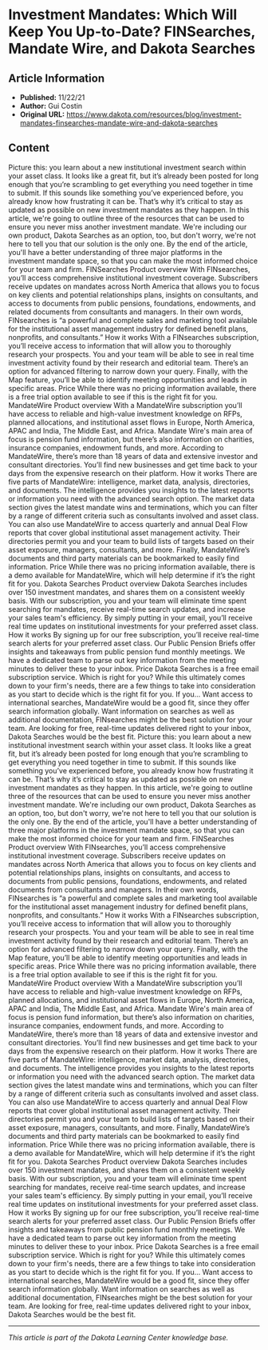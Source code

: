 # Investment Mandates: Which Will Keep You Up-to-Date? FINSearches, Mandate Wire, and Dakota Searches

## Article Information
- **Published:** 11/22/21
- **Author:** Gui Costin
- **Original URL:** https://www.dakota.com/resources/blog/investment-mandates-finsearches-mandate-wire-and-dakota-searches

## Content

Picture this: you learn about a new institutional investment search within your asset class. It looks like a great fit, but it’s already been posted for long enough that you’re scrambling to get everything you need together in time to submit. If this sounds like something you’ve experienced before, you already know how frustrating it can be. That’s why it’s critical to stay as updated as possible on new investment mandates as they happen. In this article, we're going to outline three of the resources that can be used to ensure you never miss another investment mandate. We're including our own product, Dakota Searches as an option, too, but don't worry, we're not here to tell you that our solution is the only one. By the end of the article, you'll have a better understanding of three major platforms in the investment mandate space, so that you can make the most informed choice for your team and firm. FINSearches Product overview With FINsearches, you’ll access comprehensive institutional investment coverage. Subscribers receive updates on mandates across North America that allows you to focus on key clients and potential relationships plans, insights on consultants, and access to documents from public pensions, foundations, endowments, and related documents from consultants and managers. In their own words, FINsearches is “a powerful and complete sales and marketing tool available for the institutional asset management industry for defined benefit plans, nonprofits, and consultants.” How it works With a FINsearches subscription, you’ll receive access to information that will allow you to thoroughly research your prospects. You and your team will be able to see in real time investment activity found by their research and editorial team. There’s an option for advanced filtering to narrow down your query. Finally, with the Map feature, you’ll be able to identify meeting opportunities and leads in specific areas. Price While there was no pricing information available, there is a free trial option available to see if this is the right fit for you. MandateWire Product overview With a MandateWire subscription you’ll have access to reliable and high-value investment knowledge on RFPs, planned allocations, and institutional asset flows in Europe, North America, APAC and India, The Middle East, and Africa. Mandate Wire's main area of focus is pension fund information, but there’s also information on charities, insurance companies, endowment funds, and more. According to MandateWire, there’s more than 18 years of data and extensive investor and consultant directories. You’ll find new businesses and get time back to your days from the expensive research on their platform. How it works There are five parts of MandateWire: intelligence, market data, analysis, directories, and documents. The intelligence provides you insights to the latest reports or information you need with the advanced search option. The market data section gives the latest mandate wins and terminations, which you can filter by a range of different criteria such as consultants involved and asset class. You can also use MandateWire to access quarterly and annual Deal Flow reports that cover global institutional asset management activity. Their directories permit you and your team to build lists of targets based on their asset exposure, managers, consultants, and more. Finally, MandateWire’s documents and third party materials can be bookmarked to easily find information. Price While there was no pricing information available, there is a demo available for MandateWire, which will help determine if it’s the right fit for you. Dakota Searches Product overview Dakota Searches includes over 150 investment mandates, and shares them on a consistent weekly basis. With our subscription, you and your team will eliminate time spent searching for mandates, receive real-time search updates, and increase your sales team's efficiency. By simply putting in your email, you’ll receive real time updates on institutional investments for your preferred asset class. How it works By signing up for our free subscription, you’ll receive real-time search alerts for your preferred asset class. Our Public Pension Briefs offer insights and takeaways from public pension fund monthly meetings. We have a dedicated team to parse out key information from the meeting minutes to deliver these to your inbox. Price Dakota Searches is a free email subscription service. Which is right for you? While this ultimately comes down to your firm's needs, there are a few things to take into consideration as you start to decide which is the right fit for you. If you... Want access to international searches, MandateWire would be a good fit, since they offer search information globally. Want information on searches as well as additional documentation, FINsearches might be the best solution for your team. Are looking for free, real-time updates delivered right to your inbox, Dakota Searches would be the best fit. Picture this: you learn about a new institutional investment search within your asset class. It looks like a great fit, but it’s already been posted for long enough that you’re scrambling to get everything you need together in time to submit. If this sounds like something you’ve experienced before, you already know how frustrating it can be. That’s why it’s critical to stay as updated as possible on new investment mandates as they happen. In this article, we're going to outline three of the resources that can be used to ensure you never miss another investment mandate. We're including our own product, Dakota Searches as an option, too, but don't worry, we're not here to tell you that our solution is the only one. By the end of the article, you'll have a better understanding of three major platforms in the investment mandate space, so that you can make the most informed choice for your team and firm. FINSearches Product overview With FINsearches, you’ll access comprehensive institutional investment coverage. Subscribers receive updates on mandates across North America that allows you to focus on key clients and potential relationships plans, insights on consultants, and access to documents from public pensions, foundations, endowments, and related documents from consultants and managers. In their own words, FINsearches is “a powerful and complete sales and marketing tool available for the institutional asset management industry for defined benefit plans, nonprofits, and consultants.” How it works With a FINsearches subscription, you’ll receive access to information that will allow you to thoroughly research your prospects. You and your team will be able to see in real time investment activity found by their research and editorial team. There’s an option for advanced filtering to narrow down your query. Finally, with the Map feature, you’ll be able to identify meeting opportunities and leads in specific areas. Price While there was no pricing information available, there is a free trial option available to see if this is the right fit for you. MandateWire Product overview With a MandateWire subscription you’ll have access to reliable and high-value investment knowledge on RFPs, planned allocations, and institutional asset flows in Europe, North America, APAC and India, The Middle East, and Africa. Mandate Wire's main area of focus is pension fund information, but there’s also information on charities, insurance companies, endowment funds, and more. According to MandateWire, there’s more than 18 years of data and extensive investor and consultant directories. You’ll find new businesses and get time back to your days from the expensive research on their platform. How it works There are five parts of MandateWire: intelligence, market data, analysis, directories, and documents. The intelligence provides you insights to the latest reports or information you need with the advanced search option. The market data section gives the latest mandate wins and terminations, which you can filter by a range of different criteria such as consultants involved and asset class. You can also use MandateWire to access quarterly and annual Deal Flow reports that cover global institutional asset management activity. Their directories permit you and your team to build lists of targets based on their asset exposure, managers, consultants, and more. Finally, MandateWire’s documents and third party materials can be bookmarked to easily find information. Price While there was no pricing information available, there is a demo available for MandateWire, which will help determine if it’s the right fit for you. Dakota Searches Product overview Dakota Searches includes over 150 investment mandates, and shares them on a consistent weekly basis. With our subscription, you and your team will eliminate time spent searching for mandates, receive real-time search updates, and increase your sales team's efficiency. By simply putting in your email, you’ll receive real time updates on institutional investments for your preferred asset class. How it works By signing up for our free subscription, you’ll receive real-time search alerts for your preferred asset class. Our Public Pension Briefs offer insights and takeaways from public pension fund monthly meetings. We have a dedicated team to parse out key information from the meeting minutes to deliver these to your inbox. Price Dakota Searches is a free email subscription service. Which is right for you? While this ultimately comes down to your firm's needs, there are a few things to take into consideration as you start to decide which is the right fit for you. If you... Want access to international searches, MandateWire would be a good fit, since they offer search information globally. Want information on searches as well as additional documentation, FINsearches might be the best solution for your team. Are looking for free, real-time updates delivered right to your inbox, Dakota Searches would be the best fit.

---

*This article is part of the Dakota Learning Center knowledge base.*
